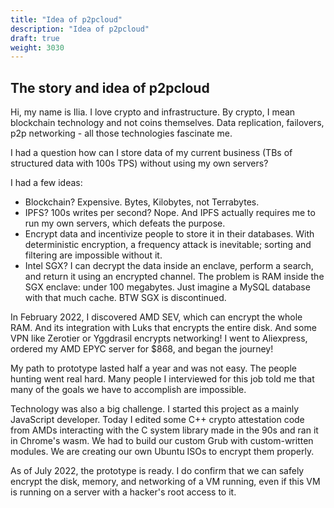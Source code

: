 ```yaml
---
title: "Idea of p2pcloud"
description: "Idea of p2pcloud"
draft: true
weight: 3030
---
```


## The story and idea of p2pcloud

Hi, my name is Ilia. I love crypto and infrastructure. By crypto, I mean blockchain technology and not coins themselves. Data replication, failovers, p2p networking - all those technologies fascinate me.

I had a question how can I store data of my current business (TBs of structured data with 100s TPS) without using my own servers? 

I had a few ideas:
- Blockchain? Expensive. Bytes, Kilobytes, not Terrabytes.
- IPFS? 100s writes per second? Nope. And IPFS actually requires me to run my own servers, which defeats the purpose.
- Encrypt data and incentivize people to store it in their databases. With deterministic encryption, a frequency attack is inevitable; sorting and filtering are impossible without it.
- Intel SGX? I can decrypt the data inside an enclave, perform a search, and return it using an encrypted channel. The problem is RAM inside the SGX enclave: under 100 megabytes. Just imagine a MySQL database with that much cache. BTW SGX is discontinued.

In February 2022, I discovered AMD SEV, which can encrypt the whole RAM. And its integration with Luks that encrypts the entire disk. And some VPN like Zerotier or Yggdrasil encrypts networking! I went to Aliexpress, ordered my AMD EPYC server for $868, and began the journey!

My path to prototype lasted half a year and was not easy. The people hunting went real hard. Many people I interviewed for this job told me that many of the goals we have to accomplish are impossible. 

Technology was also a big challenge. I started this project as a mainly JavaScript developer. Today I edited some C++ crypto attestation code from AMDs interacting with the C system library made in the 90s and ran it in Chrome's wasm. We had to build our custom Grub with custom-written modules. We are creating our own Ubuntu ISOs to encrypt them properly. 

As of July 2022, the prototype is ready. I do confirm that we can safely encrypt the disk, memory, and networking of a VM running, even if this VM is running on a server with a hacker's root access to it.